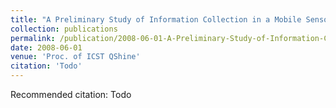 ```yaml
---
title: "A Preliminary Study of Information Collection in a Mobile Sensor Network"
collection: publications
permalink: /publication/2008-06-01-A-Preliminary-Study-of-Information-Collection-in-a-Mobile-Sensor-Network
date: 2008-06-01
venue: 'Proc. of ICST QShine'
citation: 'Todo'
---
```

Recommended citation: Todo